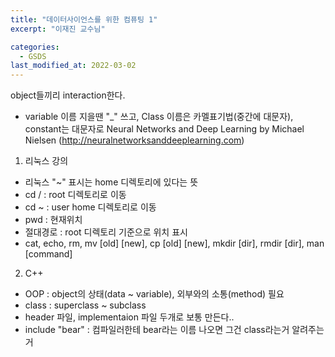 ```yaml
---
title: "데이터사이언스를 위한 컴퓨팅 1"
excerpt: "이재진 교수님"

categories:
  - GSDS
last_modified_at: 2022-03-02
---
```


object들끼리 interaction한다.

- variable 이름 지을땐 "\_" 쓰고, Class 이름은 카멜표기법(중간에 대문자), constant는 대문자로
  Neural Networks and Deep Learning by Michael Nielsen
  (http://neuralnetworksanddeeplearning.com)

1. 리눅스 강의

- 리눅스 "~" 표시는 home 디렉토리에 있다는 뜻
- cd / : root 디렉토리로 이동
- cd ~ : user home 디렉토리로 이동
- pwd : 현재위치
- 절대경로 : root 디렉토리 기준으로 위치 표시
- cat, echo, rm, mv [old] [new], cp [old] [new], mkdir [dir], rmdir [dir], man [command]

2. C++

- OOP : object의 상태(data ~ variable), 외부와의 소통(method) 필요
- class : superclass ~ subclass
- header 파일, implementaion 파일 두개로 보통 만든다..
- include "bear" : 컴파일러한테 bear라는 이름 나오면 그건 class라는거 알려주는거

